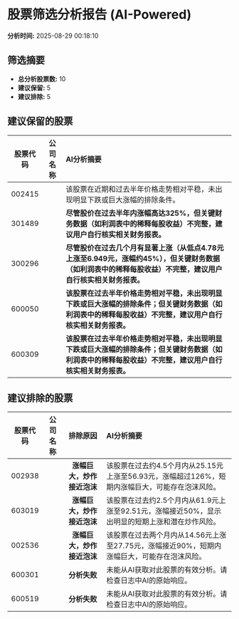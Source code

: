 # 股票筛选分析报告 (AI-Powered)

**分析时间:** 2025-08-29 00:18:10

## 筛选摘要

- **总分析股票数:** 10
- **建议保留:** 5
- **建议排除:** 5

## 建议保留的股票

| 股票代码 | 公司名称 | AI分析摘要 |
|:---:|:---:|:---|
| 002415 |  | 该股票在近期和过去半年价格走势相对平稳，未出现明显下跌或巨大涨幅的排除条件。 |
| 301489 |  | **尽管股价在过去半年内涨幅高达325%，但关键财务数据（如利润表中的稀释每股收益）不完整，建议用户自行核实相关财务报表。** |
| 300296 |  | **尽管股价在过去几个月有显著上涨（从低点4.78元上涨至6.949元，涨幅约45%），但关键财务数据（如利润表中的稀释每股收益）不完整，建议用户自行核实相关财务报表。** |
| 600050 |  | **该股票在过去半年价格走势相对平稳，未出现明显下跌或巨大涨幅的排除条件；但关键财务数据（如利润表中的稀释每股收益）不完整，建议用户自行核实相关财务报表。** |
| 600309 |  | **该股票在过去半年价格走势相对平稳，未出现明显下跌或巨大涨幅的排除条件；但关键财务数据（如利润表中的稀释每股收益）不完整，建议用户自行核实相关财务报表。** |

## 建议排除的股票

| 股票代码 | 公司名称 | 排除原因 | AI分析摘要 |
|:---:|:---:|:---:|:---|
| 002938 |  | **涨幅巨大，炒作接近泡沫** | 该股票在过去约4.5个月内从25.15元上涨至56.93元，涨幅超过126%，短期内涨幅巨大，可能存在泡沫风险。 |
| 603019 |  | **涨幅巨大，炒作接近泡沫** | 该股票在过去约2.5个月内从61.9元上涨至92.51元，涨幅接近50%，显示出明显的短期上涨和潜在炒作风险。 |
| 002536 |  | **涨幅巨大，炒作接近泡沫** | 该股票在过去两个月内从14.56元上涨至27.75元，涨幅接近90%，短期内涨幅巨大，可能存在泡沫风险。 |
| 600301 |  | **分析失败** | 未能从AI获取对此股票的有效分析。请检查日志中AI的原始响应。 |
| 600519 |  | **分析失败** | 未能从AI获取对此股票的有效分析。请检查日志中AI的原始响应。 |
